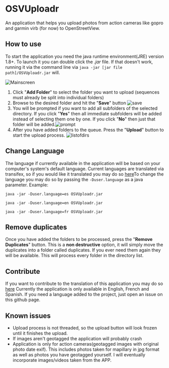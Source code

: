 # OSVUploadr

An application that helps you upload photos from action cameras like gopro and garmin virb (for now) to OpenStreetView.

## How to use ##
To start the application you need the java runtime environment(JRE) version 1.8+. To launch it you can double click the *.jar* file. If that doesn't work, running it via the command line via `java -jar [jar file path]/OSVUploadr.jar` will.

![Mainscreen](https://cloud.githubusercontent.com/assets/498547/17795874/01a06620-658a-11e6-9b05-79c5236b1cee.PNG)

1. Click "**Add Folder**" to select the folder you want to upload (sequences must already be split into individual folders)
2. Browse to the desired folder and hit the "**Save**" button ![save](https://cloud.githubusercontent.com/assets/498547/17811191/630c3ff0-65ef-11e6-9b76-8ca7c87479f8.PNG)
3. You will be prompted if you want to add all subfolders of the selected directory. If you click "**Yes**" then all immediate subfolders will be added instead of selecting them one by one. If you click "**No**" then just that folder will be added.![prompt](https://cloud.githubusercontent.com/assets/498547/17811312/10916790-65f0-11e6-995f-78b1650bcc96.PNG)
4. After you have added folders to the queue. Press the "**Upload**" button to start the upload process. ![listofdirs](https://cloud.githubusercontent.com/assets/498547/17811345/3a7fb8ae-65f0-11e6-912c-e5224b0bb523.PNG)

## Change Language ##
The language if currently available in the application will be based on your computer's system's default language. Current languages are translated via transifex, so if you would like it translated you may do so [here](https://www.transifex.com/james2432/osvuploadr)To change the language you may do so by passing the `-Duser.language` as a java parameter.  Example:

    java -jar -Duser.language=es OSVUploadr.jar

    java -jar -Duser.language=en OSVUploadr.jar

    java -jar -Duser.language=fr OSVUploadr.jar

## Remove duplicates ##
Once you have added the folders to be processed, press the "**Remove Duplicates**" button.
This is a **non destructive** option, it will simply move the duplicates into a folder called duplicates. If you ever need them again they will be available. This will process every folder in the directory list.

## Contribute ##
If you want to contribute to the translation of this application you may do so [here](https://www.transifex.com/james2432/osvuploadr)
Currently the application is only available in English, French and Spanish. If you need a language added to the project, just open an issue on this github page.

## Known issues ##
- Upload process is not threaded, so the upload button will look frozen until it finishes the upload.
- If images aren't geotagged the application will probably crash
- Application is only for action cameras(geotagged images with original photo date exif). This includes photos taken for mapillary in jpg format as well as photos you have geotagged yourself. I will eventually incorporate images/videos taken from the APP.
